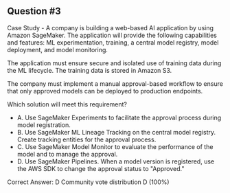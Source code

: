 ## Question #3

Case Study - A company is building a web-based AI application by using Amazon SageMaker. The application will provide the following capabilities and features: ML experimentation, training, a central model registry, model deployment, and model monitoring.

The application must ensure secure and isolated use of training data during the ML lifecycle. The training data is stored in Amazon S3.

The company must implement a manual approval-based workflow to ensure that only approved models can be deployed to production endpoints.

Which solution will meet this requirement?

- A. Use SageMaker Experiments to facilitate the approval process during model registration.
- B. Use SageMaker ML Lineage Tracking on the central model registry. Create tracking entities for the approval process.
- C. Use SageMaker Model Monitor to evaluate the performance of the model and to manage the approval.
- D. Use SageMaker Pipelines. When a model version is registered, use the AWS SDK to change the approval status to "Approved." 

Correct Answer: 
D Community vote distribution D (100%)